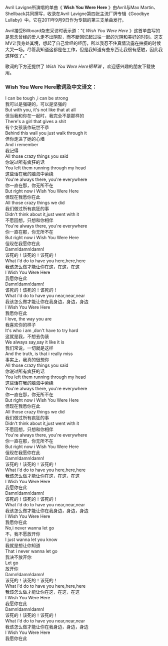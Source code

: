 

Avril Lavigne所演唱的单曲《 **Wish You Were Here** 》由Avril与Max
Martin、Shellback共同撰写，收录在Avril Lavigne第四张主流厂牌专辑《Goodbye
Lullaby》中。它在2011年9月9日作为专辑的第三支单曲发行。

Avril接受Billboard杂志采访时表示道：“《 _Wish You Were Here_
》这首单曲写的是思念曾经的爱人走不出阴影，而不断回忆起过往一起的光阴和美好的时刻。这支MV让我身处其境，想起了自己曾经的经历，所以我忍不住真情流露在拍摄的时候大哭一场。尽管我知道这都是在工作，但是我知道有些东西让我很有感触，因此我这样做了。”

歌词的下方还提供了 _Wish You Were Here钢琴谱_ ，欢迎感兴趣的朋友下载使用。

### Wish You Were Here歌词及中文译文：

I can be tough ,i can be strong  
我可以是强硬的，可以是坚强的  
But with you, it's not like that at all  
但当我和你在一起时，我完全不是那样的  
There's a girl that gives a shit  
有个女孩装作玩世不恭  
Behind this wall you just walk through it  
但你走进了她的心墙  
And i remember  
我记得  
All those crazy things you said  
你说过所有疯狂的话  
You left them running through my head  
这些话在我的脑海中萦绕  
You're always there, you're everywhere  
你一直在那，你无所不在  
But right now i Wish You Were Here  
但现在我愿你在此  
All those crazy things we did  
我们做过所有疯狂的事  
Didn't think about it,just went with it  
不愿回想，只想和你相伴  
You're always there, you're everywhere  
你一直在那，你无所不在  
But right now i Wish You Were Here  
但现在我愿你在此  
Damn!damn!damn!  
该死的！该死的！该死的！  
What i'd do to have you here,here,here  
我该怎么做才能让你在这，在这，在这  
I Wish You Were Here  
我愿你在此  
Damn!damn!damn!  
该死的！该死的！该死的！  
What i'd do to have you near,near,near  
我该怎么做才能让你在我身边，身边，身边  
I Wish You Were Here  
我愿你在此  
I love, the way you are  
我喜欢你的样子  
It's who i am ,don't have to try hard  
这就是我，不想去伪装  
We always say,say it like it is  
我们常说，一切就是这样  
And the truth, is that i really miss  
事实上，我真的很想你  
All those crazy things you said  
你说过所有疯狂的话  
You left them running through my head  
这些话在我的脑海中萦绕  
You're always there, you're everywhere  
你一直在那，你无所不在  
But right now i Wish You Were Here  
但现在我愿你在此  
All those crazy things we did  
我们做过所有疯狂的事  
Didn't think about it,just went with it  
不愿回想，只想和你相伴  
You're always there, you're everywhere  
你一直在那，你无所不在  
But right now i Wish You Were Here  
但现在我愿你在此  
Damn!damn!damn!  
该死的！该死的！该死的！  
What i'd do to have you here,here,here  
我该怎么做才能让你在这，在这，在这  
I Wish You Were Here  
我愿你在此  
Damn!damn!damn!  
该死的！该死的！该死的！  
What i'd do to have you near,near,near  
我该怎么做才能让你在我身边，身边，身边  
I Wish You Were Here  
我愿你在此  
No,i never wanna let go  
不，我不愿放开你  
I just wanna let you know  
我就是想让你知道  
That i never wanna let go  
我决不放开你  
Let go  
放开你  
Damn!damn!damn!  
该死的！该死的！该死的！  
What i'd do to have you here,here,here  
我该怎么做才能让你在这，在这，在这  
I Wish You Were Here  
我愿你在此  
Damn!damn!damn!  
该死的！该死的！该死的！  
What i'd do to have you near,near,near  
我该怎么做才能让你在我身边，身边，身边  
I Wish You Were Here  
我愿你在此


